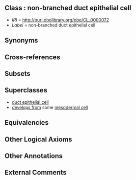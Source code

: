 
## Class : non-branched duct epithelial cell

 * *IRI* = http://purl.obolibrary.org/obo/CL_0000072
 * *Label* = non-branched duct epithelial cell

## Synonyms


## Cross-references


## Subsets


## Superclasses

 * [duct epithelial cell](../../CL/68/CL_0000068.md)
 * [develops from](../../RO/02/RO_0002202.md) some [mesodermal cell](../../CL/22/CL_0000222.md)

## Equivalencies


## Other Logical Axioms


## Other Annotations


## External Comments

